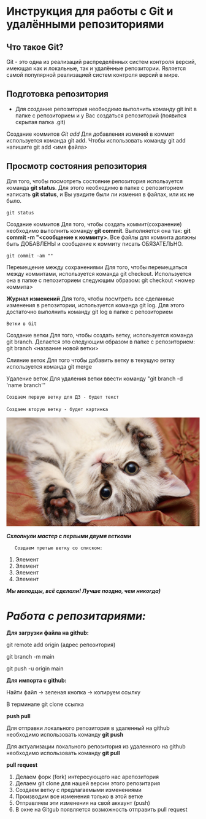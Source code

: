 # Инструкция для работы с Git и удалёнными репозиториями
## Что такое Git?
Git - это одна из реализаций распределённых систем контроля версий, имеющая как и локальные, так и удалённые репозитории. Является самой популярной реализацией систем контроля версий в мире.

## Подготовка репозитория


* Для создание репозитория необходимо выполнить команду git init в папке с репозиторием и у Вас создаться репозиторий (появится скрытая папка .git)

Создание коммитов
*Git add*
Для добавления измений в коммит используется команда git add. Чтобы использовать команду git add напишите git add <имя файла>

## Просмотр состояния репозитория
Для того, чтобы посмотреть состояние репозитория используется команда **git status**. Для этого необходимо в папке с репозиторием написать **git status**, и Вы увидите были ли измения в файлах, или их не было.

    git status

Создание коммитов
Для того, чтобы создать коммит(сохранение) необходимо выполнить команду **git commit**. Выполняется она так: **git commit -m "<сообщение к коммиту>**. Все файлы для коммита должны быть ДОБАВЛЕНЫ и сообщение к коммиту писать ОБЯЗАТЕЛЬНО.

    git commit -am ""

Перемещение между сохранениями
Для того, чтобы перемещаться между коммитами, используется команда git checkout. Используется она в папке с пепозиторием следующим образом: git checkout <номер коммита>

**Журнал изменений**
Для того, чтобы посмтреть все сделанные изменения в репозитории, используется команда git log. Для этого достаточно выполнить команду git log в папке с репозиторием


    Ветки в Git


Создание ветки
Для того, чтобы создать ветку, используется команда git branch. Делается это следующим образом в папке с репозиторием: git branch <название новой ветки>

Слияние веток
Для того чтобы дабавить ветку в текущую ветку используется команда git merge

Удаление веток
Для удаления ветки ввести команду "git branch -d 'name branch'"


    Создаем первую ветку для ДЗ - будет текст

    Создаем вторую ветку - будет картинка 
![если что-то пойдет не так с котиком](%D0%BA%D0%BE%D1%82%D0%B8%D0%BA.jpeg)

__*Схлопнули мастер с первыми двумя ветками*__

       Создаем третью ветку со списком:
  1. Элемент 
  2. Элемент
  3. Элемент
  4. Элемент
  
_**Мы молодцы, всё сделали! Лучше поздно, чем никогда)**_

# **_Работа с репозитариями:_**

**Для загрузки файла на github:**

 git remote add origin (адрес репозитория)
 
 git branch -m main

 git push -u origin main

**Для импорта с github:**

Найти файл -> зеленая кнопка -> копируем ссылку

В терминале git clone ссылка

**push pull**

Для отправки локального репозитория в удаленный на github необходимо использовать команду **git push**

Для актуализации локального репозитория из удаленного на github необходимо использовать команду **git pull**

**pull request**

1. Делаем форк (fork) интересующего нас арепозитория
2. Делаем git clone для нашей версии этого репозитария
3. Создаем ветку с предлагаемыми изменениями
4. Производим все изменения только в этой ветке
5. Отправляем эти изменения на свой аккаунт (push)
6. В окне на Gitgub появляется возможность отправить pull request